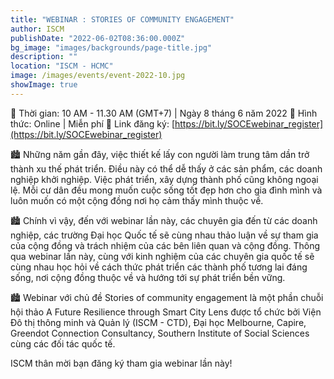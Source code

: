 ```yaml
---
title: "WEBINAR : STORIES OF COMMUNITY ENGAGEMENT"
author: ISCM
publishDate: "2022-06-02T08:36:00.000Z"
bg_image: "images/backgrounds/page-title.jpg"
description: "" 
location: "ISCM - HCMC"
image: /images/events/event-2022-10.jpg
showImage: true
---
```

🌟 Thời gian: 10 AM - 11.30 AM (GMT+7) | Ngày 8 tháng 6 năm 2022
🌟 Hình thức: Online | Miễn phí
🌟 Link đăng ký: [https://bit.ly/SOCEwebinar_register](https://bit.ly/SOCEwebinar_register)

🏙 Những năm gần đây, việc thiết kế lấy con người làm trung tâm dần trở thành xu thế phát triển. Điều này có thể dễ thấy ở các sản phẩm, các doanh nghiệp khởi nghiệp. Việc phát triển, xây dựng thành phố cũng không ngoại lệ. Mỗi cư dân đều mong muốn cuộc sống tốt đẹp hơn cho gia đình mình và luôn muốn có một cộng đồng nơi họ cảm thấy mình thuộc về.

🏙 Chính vì vậy, đến với webinar lần này, các chuyên gia đến từ các doanh nghiệp, các trường Đại học Quốc tế sẽ cùng nhau thảo luận về sự tham gia của cộng đồng và trách nhiệm của các bên liên quan và cộng đồng. Thông qua webinar lần này, cùng với kinh nghiệm của các chuyên gia quốc tế sẽ cùng nhau học hỏi về cách thức phát triển các thành phố tương lai đáng sống, nơi cộng đồng thuộc về và hướng tới sự phát triển bền vững.

🏙 Webinar với chủ đề Stories of community engagement là một phần chuỗi hội thảo A Future Resilience through Smart City Lens được tổ chức bởi Viện Đô thị thông minh và Quản lý (ISCM - CTD), Đại học Melbourne, Capire, Greendot Connection Consultancy, Southern Institute of Social Sciences cùng các đối tác quốc tế.

ISCM thân mời bạn đăng ký tham gia webinar lần này!